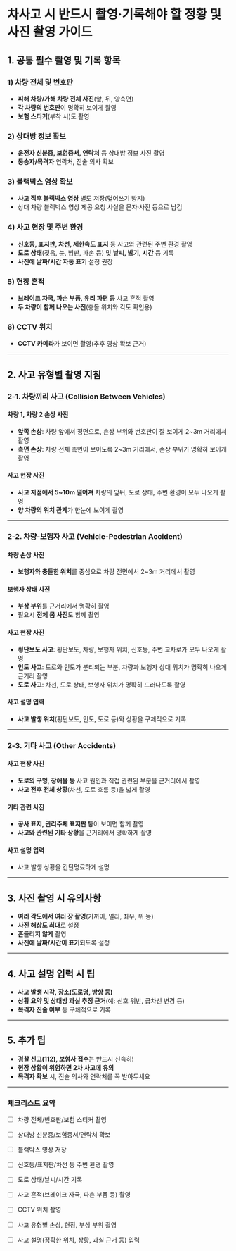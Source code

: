 
# 차사고 시 반드시 촬영·기록해야 할 정황 및 사진 촬영 가이드

## 1. **공통 필수 촬영 및 기록 항목**

### 1) **차량 전체 및 번호판**
- **피해 차량/가해 차량 전체 사진**(앞, 뒤, 양측면)
- **각 차량의 번호판**이 명확히 보이게 촬영
- **보험 스티커**(부착 시)도 촬영

### 2) **상대방 정보 확보**
- **운전자 신분증, 보험증서, 연락처** 등 상대방 정보 사진 촬영
- **동승자/목격자** 연락처, 진술 의사 확보

### 3) **블랙박스 영상 확보**
- **사고 직후 블랙박스 영상** 별도 저장(덮어쓰기 방지)
- 상대 차량 블랙박스 영상 제공 요청 사실을 문자·사진 등으로 남김

### 4) **사고 현장 및 주변 환경**
- **신호등, 표지판, 차선, 제한속도 표지** 등 사고와 관련된 주변 환경 촬영
- **도로 상태**(젖음, 눈, 빙판, 파손 등) 및 **날씨, 밝기, 시간** 등 기록
- **사진에 날짜/시간 자동 표기** 설정 권장

### 5) **현장 흔적**
- **브레이크 자국, 파손 부품, 유리 파편 등** 사고 흔적 촬영
- **두 차량이 함께 나오는 사진**(충돌 위치와 각도 확인용)

### 6) **CCTV 위치**
- **CCTV 카메라**가 보이면 촬영(추후 영상 확보 근거)

---

## 2. **사고 유형별 촬영 지침**

### 2-1. **차량끼리 사고 (Collision Between Vehicles)**

#### **차량 1, 차량 2 손상 사진**
- **앞쪽 손상**: 차량 앞에서 정면으로, 손상 부위와 번호판이 잘 보이게 2~3m 거리에서 촬영
- **측면 손상**: 차량 전체 측면이 보이도록 2~3m 거리에서, 손상 부위가 명확히 보이게 촬영

#### **사고 현장 사진**
- **사고 지점에서 5~10m 떨어져** 차량의 앞뒤, 도로 상태, 주변 환경이 모두 나오게 촬영
- **양 차량의 위치 관계**가 한눈에 보이게 촬영

---

### 2-2. **차량-보행자 사고 (Vehicle-Pedestrian Accident)**

#### **차량 손상 사진**
- **보행자와 충돌한 위치**를 중심으로 차량 전면에서 2~3m 거리에서 촬영

#### **보행자 상태 사진**
- **부상 부위**를 근거리에서 명확히 촬영
- 필요시 **전체 몸 사진**도 함께 촬영

#### **사고 현장 사진**
- **횡단보도 사고**: 횡단보도, 차량, 보행자 위치, 신호등, 주변 교차로가 모두 나오게 촬영
- **인도 사고**: 도로와 인도가 분리되는 부분, 차량과 보행자 상대 위치가 명확히 나오게 근거리 촬영
- **도로 사고**: 차선, 도로 상태, 보행자 위치가 명확히 드러나도록 촬영

#### **사고 설명 입력**
- **사고 발생 위치**(횡단보도, 인도, 도로 등)와 상황을 구체적으로 기록

---

### 2-3. **기타 사고 (Other Accidents)**

#### **사고 현장 사진**
- **도로의 구멍, 장애물 등** 사고 원인과 직접 관련된 부분을 근거리에서 촬영
- **사고 전후 전체 상황**(차선, 도로 흐름 등)을 넓게 촬영

#### **기타 관련 사진**
- **공사 표지, 관리주체 표지판 등**이 보이면 함께 촬영
- **사고와 관련된 기타 상황**을 근거리에서 명확하게 촬영

#### **사고 설명 입력**
- 사고 발생 상황을 간단명료하게 설명

---

## 3. **사진 촬영 시 유의사항**

- **여러 각도에서 여러 장 촬영**(가까이, 멀리, 좌우, 위 등)
- **사진 해상도 최대**로 설정
- **흔들리지 않게** 촬영
- **사진에 날짜/시간이 표기**되도록 설정

---

## 4. **사고 설명 입력 시 팁**

- **사고 발생 시각, 장소(도로명, 방향 등)**
- **상황 요약 및 상대방 과실 추정 근거**(예: 신호 위반, 급차선 변경 등)
- **목격자 진술 여부** 등 구체적으로 기록

---

## 5. **추가 팁**

- **경찰 신고(112), 보험사 접수**는 반드시 신속히!
- **현장 상황이 위험하면 2차 사고에 유의**
- **목격자 확보** 시, 진술 의사와 연락처를 꼭 받아두세요

---

### **체크리스트 요약**

- [ ] 차량 전체/번호판/보험 스티커 촬영
- [ ] 상대방 신분증/보험증서/연락처 확보
- [ ] 블랙박스 영상 저장
- [ ] 신호등/표지판/차선 등 주변 환경 촬영
- [ ] 도로 상태/날씨/시간 기록
- [ ] 사고 흔적(브레이크 자국, 파손 부품 등) 촬영
- [ ] CCTV 위치 촬영
- [ ] 사고 유형별 손상, 현장, 부상 부위 촬영
- [ ] 사고 설명(정확한 위치, 상황, 과실 근거 등) 입력

